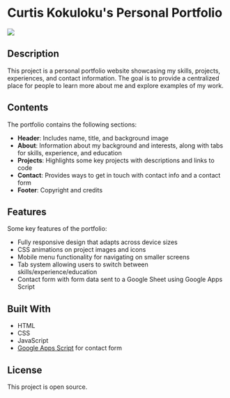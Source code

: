 # Curtis Kokuloku's Personal Portfolio

<img src="public/website-demo 2.gif">

## Description

This project is a personal portfolio website showcasing my skills, projects, experiences, and contact information. The goal is to provide a centralized place for people to learn more about me and explore examples of my work.

## Contents

The portfolio contains the following sections:

- **Header**: Includes name, title, and background image
- **About**: Information about my background and interests, along with tabs for skills, experience, and education
- **Projects**: Highlights some key projects with descriptions and links to code
- **Contact**: Provides ways to get in touch with contact info and a contact form
- **Footer**: Copyright and credits

## Features

Some key features of the portfolio:

- Fully responsive design that adapts across device sizes
- CSS animations on project images and icons
- Mobile menu functionality for navigating on smaller screens
- Tab system allowing users to switch between skills/experience/education
- Contact form with form data sent to a Google Sheet using Google Apps Script

## Built With

- HTML
- CSS
- JavaScript
- [Google Apps Script](https://www.google.com/script/start/) for contact form

## License

This project is open source.
